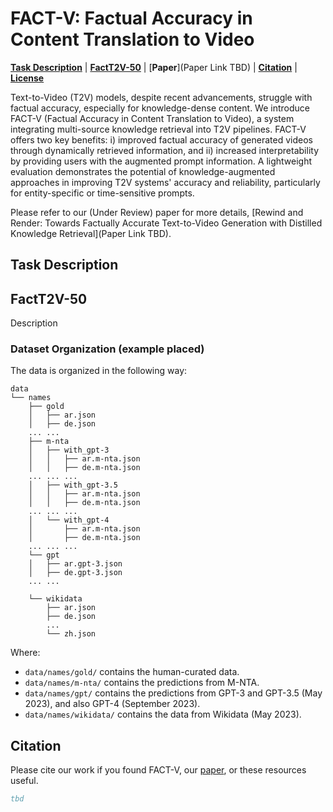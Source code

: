 # FACT-V: Factual Accuracy in Content Translation to Video

[**Task Description**](#task-description) |
[**FactT2V-50**](#wikikge-10) |
[**Paper**](Paper Link TBD) |
[**Citation**](#citation) |
[**License**](#license)

Text-to-Video (T2V) models, despite recent advancements, struggle with factual accuracy, especially for knowledge-dense content. We introduce FACT-V (Factual Accuracy in Content Translation to Video), a system integrating multi-source knowledge retrieval into T2V pipelines. FACT-V offers two key benefits: i) improved factual accuracy of generated videos through dynamically retrieved information, and ii) increased interpretability by providing users with the augmented prompt information. A lightweight evaluation demonstrates the potential of knowledge-augmented approaches in improving T2V systems' accuracy and reliability, particularly for entity-specific or time-sensitive prompts.

Please refer to our (Under Review) paper for more details, [Rewind and Render: Towards Factually Accurate Text-to-Video Generation with Distilled Knowledge Retrieval](Paper Link TBD). 

## Task Description

## FactT2V-50
Description

### Dataset Organization (example placed)
The data is organized in the following way:
```
data
└── names
    ├── gold
    │   ├── ar.json
    │   ├── de.json
    ... ...
    ├── m-nta
    │   ├── with_gpt-3
    │   │   ├── ar.m-nta.json
    │   │   ├── de.m-nta.json
    ... ... ...
    │   ├── with_gpt-3.5
    │   │   ├── ar.m-nta.json
    │   │   ├── de.m-nta.json
    ... ... ...
    │   └── with_gpt-4
    │       ├── ar.m-nta.json
    │       ├── de.m-nta.json
    ... ... ...
    └── gpt
    │   ├── ar.gpt-3.json
    │   ├── de.gpt-3.json
    ... ...

    └── wikidata
        ├── ar.json
        ├── de.json
        ...
        └── zh.json
```
Where:
* `data/names/gold/` contains the human-curated data.
* `data/names/m-nta/` contains the predictions from M-NTA.
* `data/names/gpt/` contains the predictions from GPT-3 and GPT-3.5 (May 2023), and also GPT-4 (September 2023).
* `data/names/wikidata/` contains the data from Wikidata (May 2023).

## Citation
Please cite our work if you found FACT-V, our [paper](), or these resources useful.

```bibtex
tbd
```
